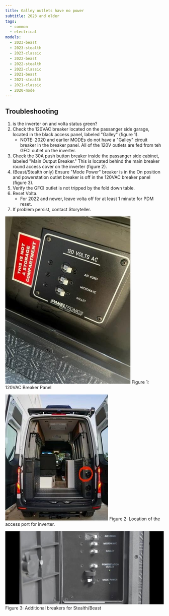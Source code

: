 ```yaml
---
title: Galley outlets have no power
subtitle: 2023 and older
tags:
  - common
  - electrical
models:
  - 2023-beast
  - 2023-stealth
  - 2023-classic
  - 2022-beast
  - 2022-stealth
  - 2022-classic
  - 2021-beast
  - 2021-stealth
  - 2021-classic
  - 2020-mode
---
```


## Troubleshooting

1. is the inverter on and volta status green?
2. Check the 120VAC breaker located on the passanger side garage, located in the black access panel, labeled "Galley" (figure 1).
   - NOTE: 2020 and earlier MODEs do not have a "Galley" circuit breaker in the breaker panel. All of the 120V outlets are fed from teh GFCI outlet on the inverter.
3. Check the 30A push button breaker inside the passanger side cabinet, labeled "Main Output Breaker." This is located behind the main breaker round access cover on the inverter (figure 2).
4. (Beast/Stealth only) Ensure "Mode Power" breaker is in the On position and powerstation outlet breaker is off in the 120VAC breaker panel (figure 3).
5. Verify the GFCI outlet is not tripped by the fold down table.
6. Reset Volta.
   - For 2022 and newer, leave volta off for at least 1 minute for PDM reset.
7. If problem persist, contact Storyteller.

![120VAC breaker panel](images/120vac-breaker-panel.jpg)
Figure 1: 120VAC Breaker Panel

![location of inverter access](images/inverter-access-location.jpg)
Figure 2: Location of the access port for inverter.

![Mode Power breaker reference](images/120vac-breaker-panel-with-powerstation.jpg)
Figure 3: Additional breakers for Stealth/Beast
